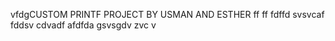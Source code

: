 vfdgCUSTOM PRINTF PROJECT BY USMAN AND ESTHER
ff
ff
fdffd
svsvcaf
fddsv
cdvadf
afdfda
gsvsgdv
zvc v 
